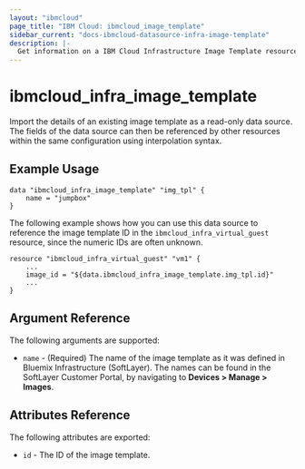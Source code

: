```yaml
---
layout: "ibmcloud"
page_title: "IBM Cloud: ibmcloud_image_template"
sidebar_current: "docs-ibmcloud-datasource-infra-image-template"
description: |-
  Get information on a IBM Cloud Infrastructure Image Template resource
---
```


# ibmcloud\_infra_image_template

Import the details of an existing image template as a read-only data source. The fields of the data source can then be referenced by other resources within the same configuration using interpolation syntax.

## Example Usage

```hcl
data "ibmcloud_infra_image_template" "img_tpl" {
    name = "jumpbox"
}
```

The following example shows how you can use this data source to reference the image template ID in the `ibmcloud_infra_virtual_guest` resource, since the numeric IDs are often unknown.

```hcl
resource "ibmcloud_infra_virtual_guest" "vm1" {
    ...
    image_id = "${data.ibmcloud_infra_image_template.img_tpl.id}"
    ...
}
```

## Argument Reference

The following arguments are supported:

* `name` - (Required) The name of the image template as it was defined in Bluemix Infrastructure (SoftLayer). The names can be found in the SoftLayer Customer Portal, by navigating to **Devices > Manage > Images**.

## Attributes Reference

The following attributes are exported:

* `id` - The ID of the image template.

